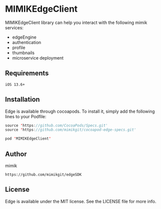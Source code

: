 # MIMIKEdgeClient

 MIMIKEdgeClient library can help you interact with the following mimik services:

 * edgeEngine
 * authentication
 * profile
 * thumbnails
 * microservice deployment

## Requirements
```
iOS 13.6+
```

## Installation

Edge is available through cocoapods. To install it, simply add the following lines to your Podfile:

```swift
source 'https://github.com/CocoaPods/Specs.git'
source 'https://github.com/mimikgit/cocoapod-edge-specs.git'
```

```swift
pod 'MIMIKEdgeClient'
```

## Author

mimik
```
https://github.com/mimikgit/edgeSDK
```

## License

Edge is available under the MIT license. See the LICENSE file for more info.
